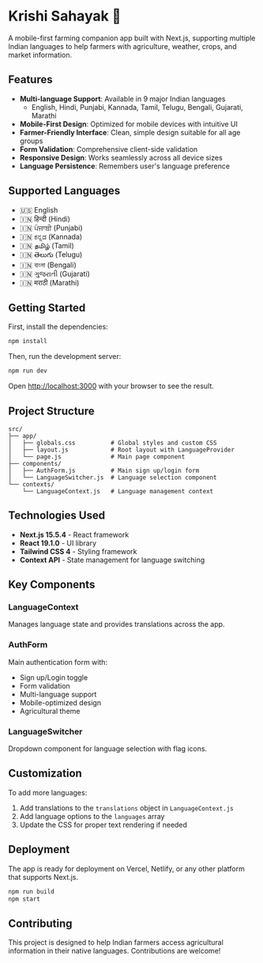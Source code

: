 # Krishi Sahayak 🌾

A mobile-first farming companion app built with Next.js, supporting multiple Indian languages to help farmers with agriculture, weather, crops, and market information.

## Features

- **Multi-language Support**: Available in 9 major Indian languages
  - English, Hindi, Punjabi, Kannada, Tamil, Telugu, Bengali, Gujarati, Marathi
- **Mobile-First Design**: Optimized for mobile devices with intuitive UI
- **Farmer-Friendly Interface**: Clean, simple design suitable for all age groups
- **Form Validation**: Comprehensive client-side validation
- **Responsive Design**: Works seamlessly across all device sizes
- **Language Persistence**: Remembers user's language preference

## Supported Languages

- 🇺🇸 English
- 🇮🇳 हिन्दी (Hindi)
- 🇮🇳 ਪੰਜਾਬੀ (Punjabi)
- 🇮🇳 ಕನ್ನಡ (Kannada)
- 🇮🇳 தமிழ் (Tamil)
- 🇮🇳 తెలుగు (Telugu)
- 🇮🇳 বাংলা (Bengali)
- 🇮🇳 ગુજરાતી (Gujarati)
- 🇮🇳 मराठी (Marathi)

## Getting Started

First, install the dependencies:

```bash
npm install
```

Then, run the development server:

```bash
npm run dev
```

Open [http://localhost:3000](http://localhost:3000) with your browser to see the result.

## Project Structure

```
src/
├── app/
│   ├── globals.css          # Global styles and custom CSS
│   ├── layout.js            # Root layout with LanguageProvider
│   └── page.js              # Main page component
├── components/
│   ├── AuthForm.js          # Main sign up/login form
│   └── LanguageSwitcher.js  # Language selection component
└── contexts/
    └── LanguageContext.js   # Language management context
```

## Technologies Used

- **Next.js 15.5.4** - React framework
- **React 19.1.0** - UI library
- **Tailwind CSS 4** - Styling framework
- **Context API** - State management for language switching

## Key Components

### LanguageContext
Manages language state and provides translations across the app.

### AuthForm
Main authentication form with:
- Sign up/Login toggle
- Form validation
- Multi-language support
- Mobile-optimized design
- Agricultural theme

### LanguageSwitcher
Dropdown component for language selection with flag icons.

## Customization

To add more languages:
1. Add translations to the `translations` object in `LanguageContext.js`
2. Add language options to the `languages` array
3. Update the CSS for proper text rendering if needed

## Deployment

The app is ready for deployment on Vercel, Netlify, or any other platform that supports Next.js.

```bash
npm run build
npm start
```

## Contributing

This project is designed to help Indian farmers access agricultural information in their native languages. Contributions are welcome!